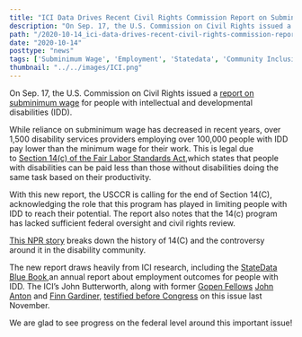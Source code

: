 ```yaml
---
title: "ICI Data Drives Recent Civil Rights Commission Report on Subminimum Wage"
description: "On Sep. 17, the U.S. Commission on Civil Rights issued a report on subminimum wage for people with intellectual and developmental disabilities (IDD)"
path: "/2020-10-14_ici-data-drives-recent-civil-rights-commission-report-on-subminimum-wage"
date: "2020-10-14"
posttype: "news"
tags: ['Subminimum Wage', 'Employment', 'Statedata', 'Community Inclusion']
thumbnail: "../../images/ICI.png"
---
```


On Sep. 17, the U.S. Commission on Civil Rights issued a [report on subminimum wage](https://www.usccr.gov/pubs/briefing-reports/2020-09-17-Subminimum-Wages.php) for people with intellectual and developmental disabilities (IDD).

While reliance on subminimum wage has decreased in recent years, over 1,500 disability services providers employing over 100,000 people with IDD pay lower than the minimum wage for their work. This is legal due to [Section 14(c) of the Fair Labor Standards Act](https://www.dol.gov/agencies/whd/special-employment),which states that people with disabilities can be paid less than those without disabilities doing the same task based on their productivity.

With this new report, the USCCR is calling for the end of Section 14(C), acknowledging the role that this program has played in limiting people with IDD to reach their potential. The report also notes that the 14(c) program has lacked sufficient federal oversight and civil rights review.

[This NPR story](https://www.npr.org/2020/09/17/912840482/u-s-agency-urges-end-to-below-minimum-wage-for-workers-with-disabilities) breaks down the history of 14(C) and the controversy around it in the disability community.

The new report draws heavily from ICI research, including the [StateData Blue Book](https://www.statedata.info/),an annual report about employment outcomes for people with IDD. The ICI’s John Butterworth, along with former [Gopen Fellows](https://www.mass.gov/how-to/apply-for-the-gopen-fellowship) [John Anton](https://www.facebook.com/watch/?v=2705766479488137) and [Finn Gardiner](https://heller.brandeis.edu/lurie/about/gardiner.html), [testified before Congress](https://www.facebook.com/communityinclusion/posts/10164632817585352) on this issue last November.

We are glad to see progress on the federal level around this important issue!

